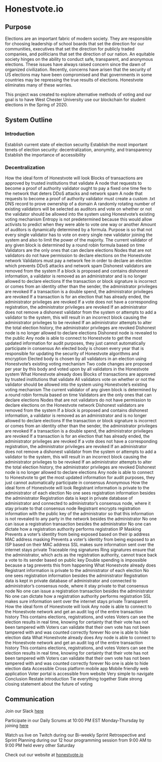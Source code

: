 # Honestvote.io

## Purpose
Elections are an important fabric of modern society.  They are responsible for choosing leadership of school boards that set the direction for our communities, executives that set the direction for publicly traded companies,  and politicians that set the direction of our nation.  An equitable society hinges on the ability to conduct safe, transparent, and anonymous elections.  These issues have always raised concern since the dawn of organized civilization.  Recently, concerns have arisen that the security of US elections may have been compromised and that governments in some countries may be repressing the true results of elections.  Honestvote eliminates many of these worries.

This project was created to explore alternative methods of voting and our goal is to have West Chester University use our blockchain for student elections in the Spring of 2020.

## System Outline
### Introduction
Establish current state of election security
Establish the most important tenets of election security: decentralization, anonymity, and transparency
Establish the importance of accessibility
### Decentralization
How the ideal form of Honestvote will look
Blocks of transactions are approved by trusted institutions that validate
A node that requests to become a proof of authority validator ought to pay a fixed one time fee to the network that deters DDoS attacks and network spam
A node that requests to become a proof of authority validator must create a custom .txt DNS record to prove ownership of a domain
A randomly rotating number of existing validators will be selected as auditors and vote on whether or not the validator should be allowed into the system using Honestvote’s existing voting mechanism
Entropy is not predetermined because this would allow activists to predict when they were able to vote one way or another
Amount of auditors is dynamically determined by a formula.  Purpose is so that not every single validator has to vote on every single new validator joining the system and also to limit the power of the majority.
The current validator of any given block is determined by a round robin formula based on time
 Validators are the only ones that can declare elections
Nodes that are not validators do not have permission to declare elections on the Honestvote network
Validators must pay a network fee in order to declare an election which prevents DDoS attacks and network spam
Dishonest validators are removed from the system
If a block is proposed and contains dishonest information, a validator is removed as an administrator and is no longer allowed to declare elections
If the transaction or block signature is incorrect or comes from an identity other than the sender, the administrator privileges are revoked
If a transaction is a double spend, the administrator privileges are revoked
If a transaction is for an election that has already ended, the administrator privileges are revoked
If a vote does not have a corresponding registration, the administrator privileges are revoked
If an administrator does not remove a dishonest validator from the system or attempts to add a validator to the system, this will result in an incorrect block causing the administrator privileges to be revoked
If an administrator attempts to alter the total election history, the administrator privileges are revoked
Dishonest node is no longer allowed to declare elections
Dishonest node is revealed to the public
Any node is able to connect to Honestvote to get the most updated information for audit purposes, they just cannot automatically participate in consensus
An elected body is chosen every year that is responsible for updating the security of Honestvote algorithms and encryption
Elected body is chosen by all validators in an election using Honestvote’s existing voting mechanism
Two code changes are proposed per year by this body and voted upon by all validators in the Honestvote system
What Honestvote already does
Blocks of transactions are approved by trusted institutions that validate
All validators vote on whether or not the validator should be allowed into the system using Honestvote’s existing voting mechanism
The current validator of any given block is determined by a round robin formula based on time
 Validators are the only ones that can declare elections
Nodes that are not validators do not have permission to declare elections on the Honestvote network
Dishonest validators are removed from the system
If a block is proposed and contains dishonest information, a validator is removed as an administrator and is no longer allowed to declare elections
If the transaction or block signature is incorrect or comes from an identity other than the sender, the administrator privileges are revoked
If a transaction is a double spend, the administrator privileges are revoked
If a transaction is for an election that has already ended, the administrator privileges are revoked
If a vote does not have a corresponding registration, the administrator privileges are revoked
If an administrator does not remove a dishonest validator from the system or attempts to add a validator to the system, this will result in an incorrect block causing the administrator privileges to be revoked
If an administrator attempts to alter the total election history, the administrator privileges are revoked
Dishonest node is no longer allowed to declare elections
Any node is able to connect to Honestvote to get the most updated information for audit purposes, they just cannot automatically participate in consensus
Anonymous
How the ideal form of Honestvote will look
Registrant information is private to the administrator of each election
No one sees registration information besides the administrator
Registration data is kept in private database of administrator and connected to administrator’s consensus node, where it stay private to that consensus node
Registrant encrypts registration information with the public key of the administrator so that this information is not revealed to any party in the network besides the administrator
No one can issue a registration transaction besides the administrator
No one can dictate how a registration authority performs registration
IP Masking
Prevents a voter’s identity from being exposed based on their ip address
MAC address masking
Prevents a voter’s identity from being exposed to an ISP based on their MAC address
SSL makes sure information sent over the internet stays private
Traceable ring signatures
Ring signatures ensure that the administrator, which acts as the registration authority, cannot trace back a vote to its sender based on public key
Double spending is impossible because a tag prevents this from happening
What Honestvote already does
Registrant information is private to the administrator of each election
No one sees registration information besides the administrator
Registration data is kept in private database of administrator and connected to administrator’s consensus node, where it stay private to that consensus node
No one can issue a registration transaction besides the administrator
No one can dictate how a registration authority performs registration
SSL makes sure information sent over the internet stays private
Transparent
How the ideal form of Honestvote will look
Any node is able to connect to the Honestvote network and get an audit log of the entire transaction history
This contains elections, registrations, and votes
Voters can see the election results in real time, knowing for certainty that their vote has not been tampered with
Voters can validate that their own vote has not been tampered with and was counted correctly forever
No one is able to hide election data
What Honestvote already does
Any node is able to connect to the Honestvote network and get an audit log of the entire transaction history
This contains elections, registrations, and votes
Voters can see the election results in real time, knowing for certainty that their vote has not been tampered with
Voters can validate that their own vote has not been tampered with and was counted correctly forever
No one is able to hide election data
Accessible
Cross platform mobile app
Mobile friendly web application
Voter portal is accessible from website
Very simple to navigate
Conclusion
Restate introduction
Tie everything together
State strong closing statement about the future of voting


## Communication
Join our Slack [here](https://join.slack.com/t/honestvote/shared_invite/enQtNzc3MzAxNzkxMDEzLWZjNTUyZTcxNzRiNTUxYjFkNzQ0ZTJiNjFkNWUwMzdhOGE2YzllNGVhODE2NGYzNzY3ZDVhNDA3N2Q4YWRiZTg)

Participate in our Daily Scrums at 10:00 PM EST Monday-Thursday by joining [here](https://meet.google.com/ssp-djge-nmx)

Watch us live on Twitch during our Bi-weekly Sprint Retrospective and Sprint Planning during our 12 hour programming session from 9:00 AM to 9:00 PM held every other Saturday

Check out our website at [honestvote.io](https://honestvote.io)


